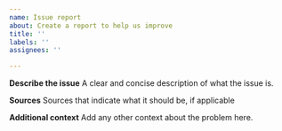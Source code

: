 ```yaml
---
name: Issue report
about: Create a report to help us improve
title: ''
labels: ''
assignees: ''

---
```


**Describe the issue**
A clear and concise description of what the issue is.

**Sources**
Sources that indicate what it should be, if applicable

**Additional context**
Add any other context about the problem here.
